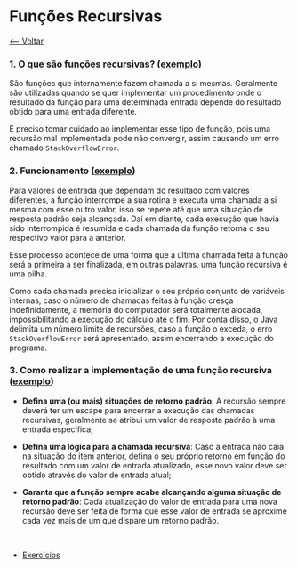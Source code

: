 # Funções Recursivas
[<-- Voltar](../README.md)

### 1. O que são funções recursivas? ([exemplo](./Recursao.java))

São funções que internamente fazem chamada a si mesmas. Geralmente são utilizadas quando se quer implementar um procedimento onde o resultado da função para uma determinada entrada depende do resultado obtido para uma entrada diferente.

É preciso tomar cuidado ao implementar esse tipo de função, pois uma recursão mal implementada pode não convergir, assim causando um erro chamado ```StackOverflowError```.

### 2. Funcionamento ([exemplo](./Recursao.java))

Para valores de entrada que dependam do resultado com valores diferentes, a função interrompe a sua rotina e executa uma chamada a si mesma com esse outro valor, isso se repete até que uma situação de resposta padrão seja alcançada. Daí em diante, cada execução que havia sido interrompida é resumida e cada chamada da função retorna o seu respectivo valor para a anterior.

Esse processo acontece de uma forma que a última chamada feita à função será a primeira a ser finalizada, em outras palavras, uma função recursiva é uma pilha.

Como cada chamada precisa inicializar o seu próprio conjunto de variáveis internas, caso o número de chamadas feitas à função cresça indefinidamente, a memória do computador será totalmente alocada, impossibilitando a execução do cálculo até o fim. Por conta disso, o Java delimita um número limite de recursões, caso a função o exceda, o erro ```StackOverflowError``` será apresentado, assim encerrando a execução do programa.

### 3. Como realizar a implementação de uma função recursiva ([exemplo](./Recursao.java))

- **Defina uma (ou mais) situações de retorno padrão**: A recursão sempre deverá ter um escape para encerrar a execução das chamadas recursivas, geralmente se atribui um valor de resposta padrão à uma entrada específica;

- **Defina uma lógica para a chamada recursiva**: Caso a entrada não caia na situação do item anterior, defina o seu próprio retorno em função do resultado com um valor de entrada atualizado, esse novo valor deve ser obtido através do valor de entrada atual;

- **Garanta que a função sempre acabe alcançando alguma situação de retorno padrão**: Cada atualização do valor de entrada para uma nova recursão deve ser feita de forma que esse valor de entrada se aproxime cada vez mais de um que dispare um retorno padrão.

<br>

- [Exercícios](./exercicios.md)
